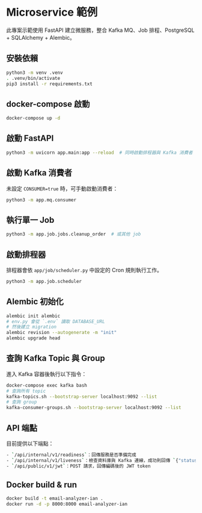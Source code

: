 # Microservice 範例

此專案示範使用 FastAPI 建立微服務，整合 Kafka MQ、Job 排程、PostgreSQL + SQLAlchemy + Alembic。

## 安裝依賴

```bash
python3 -m venv .venv
. .venv/bin/activate
pip3 install -r requirements.txt
```

## docker-compose 啟動

```bash
docker-compose up -d
```

## 啟動 FastAPI

```bash
python3 -m uvicorn app.main:app --reload  # 同時啟動排程器與 Kafka 消費者
```

## 啟動 Kafka 消費者

未設定 `CONSUMER=true` 時，可手動啟動消費者：

```bash
python3 -m app.mq.consumer
```

## 執行單一 Job

```bash
python3 -m app.job.jobs.cleanup_order  # 或其他 job
```

## 啟動排程器

排程器會依 `app/job/scheduler.py` 中設定的 Cron 規則執行工作。

```bash
python3 -m app.job.scheduler
```

## Alembic 初始化

```bash
alembic init alembic
# env.py 會從 `.env` 讀取 DATABASE_URL
# 然後建立 migration
alembic revision --autogenerate -m "init"
alembic upgrade head
```

## 查詢 Kafka Topic 與 Group

進入 Kafka 容器後執行以下指令：

```bash
docker-compose exec kafka bash
# 查詢所有 topic
kafka-topics.sh --bootstrap-server localhost:9092 --list
# 查詢 group
kafka-consumer-groups.sh --bootstrap-server localhost:9092 --list
```

## API 端點

目前提供以下端點：

```bash
- `/api/internal/v1/readiness`：回傳服務是否準備完成
- `/api/internal/v1/liveness`：檢查資料庫與 Kafka 連線，成功則回傳 `{"status": "ok"}`，失敗會回傳 503
- `/api/public/v1/jwt`：POST 請求，回傳編碼後的 JWT token
```

## Docker build & run

```bash
docker build -t email-analyzer-ian .
docker run -d -p 8000:8000 email-analyzer-ian
```
